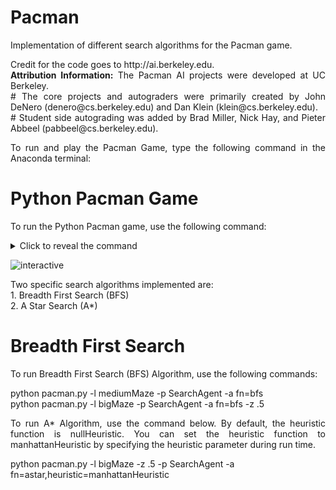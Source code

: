 # Pacman
Implementation of different search algorithms for the Pacman game.

<p align="justify">Credit for the code goes to http://ai.berkeley.edu.<br/><b>Attribution Information:</b> The Pacman AI projects were developed at UC Berkeley.<br/>
# The core projects and autograders were primarily created by John DeNero (denero@cs.berkeley.edu) and Dan Klein (klein@cs.berkeley.edu).<br/>
# Student side autograding was added by Brad Miller, Nick Hay, and Pieter Abbeel (pabbeel@cs.berkeley.edu).</p>

<p align="justify">To run and play the Pacman Game, type the following command in the Anaconda terminal:<br/></p>

# Python Pacman Game

To run the Python Pacman game, use the following command:

<details>
<summary>Click to reveal the command</summary>

```bash
python pacman.py
```
</details>

![interactive](https://github.com/ChiragRadhakrishna43-7/Pacman/assets/121251823/1bcd2805-8573-460d-9895-9d70cda6f0e8)

<p align="justify"> Two specific search algorithms implemented are: <br/>1. Breadth First Search (BFS) <br/>2. A Star Search (A*)</p>

<p align="justify"><h1> Breadth First Search</h1></p>
<p align="justify"> To run Breadth First Search (BFS) Algorithm, use the following commands:</p>

<p>python pacman.py -l mediumMaze -p SearchAgent -a fn=bfs <br/>
python pacman.py -l bigMaze -p SearchAgent -a fn=bfs -z .5</p>

<p align="justify"> To run A* Algorithm, use the command below. By default, the heuristic function is nullHeuristic. You can set the heuristic function to manhattanHeuristic by specifying the heuristic parameter during run time.</p>

<p>python pacman.py -l bigMaze -z .5 -p SearchAgent -a fn=astar,heuristic=manhattanHeuristic</p>
